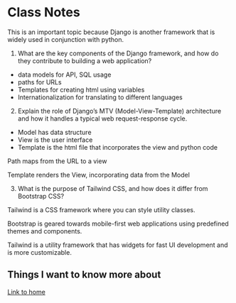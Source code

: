 # Class Notes

This is an important topic because Django is another framework that is widely used in conjunction with python.

1. What are the key components of the Django framework, and how do they contribute to building a web application?
- data models for API, SQL usage
- paths for URLs
- Templates for creating html using variables
- Internationalization for translating to different languages

2. Explain the role of Django’s MTV (Model-View-Template) architecture and how it handles a typical web request-response cycle.
- Model has data structure
- View is the user interface
- Template is the html file that incorporates the view and python code


Path maps from the URL to a view

Template renders the View, incorporating data from the Model

3. What is the purpose of Tailwind CSS, and how does it differ from Bootstrap CSS?

Tailwind is a CSS framework where you can style utility classes.

Bootstrap is geared towards mobile-first web applications using predefined themes and components.

Tailwind is a utility framework that has widgets for fast UI development and is more customizable.


## Things I want to know more about

[Link to home](https://mikeshen7.github.io/reading-notes)
